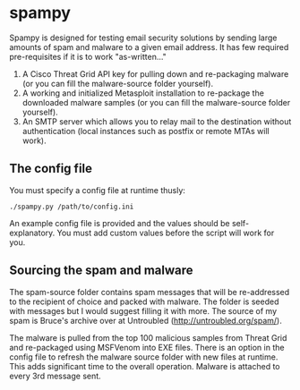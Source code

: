 # spampy

Spampy is designed for testing email security solutions by sending large amounts of spam and malware to a given email address. It has few required pre-requisites if it is to work "as-written..."

1. A Cisco Threat Grid API key for pulling down and re-packaging malware (or you can fill the malware-source folder yourself).
2. A working and initialized Metasploit installation to re-package the downloaded malware samples (or you can fill the malware-source folder yourself).
3. An SMTP server which allows you to relay mail to the destination without authentication (local instances such as postfix or remote MTAs will work).

<h2>The config file</h2>

You must specify a config file at runtime thusly:

    ./spampy.py /path/to/config.ini

An example config file is provided and the values should be self-explanatory. You must add custom values before the script will work for you.

<h2>Sourcing the spam and malware</h2>

The spam-source folder contains spam  messages that will be re-addressed to the recipient of choice and packed with malware. The folder is seeded with messages but I would suggest filling it with more. The source of my spam is Bruce's archive over at Untroubled (http://untroubled.org/spam/).

The malware is pulled from the top 100 malicious samples from Threat Grid and re-packaged using MSFVenom into EXE files. There is an option in the config file to refresh the malware source folder with new files at runtime. This adds significant time to the overall operation. Malware is attached to every 3rd message sent.
